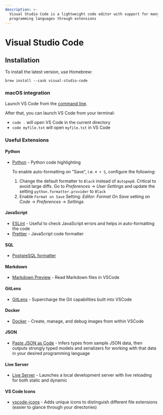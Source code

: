 ```yaml
---
description: >-
  Visual Studio Code is a lightweight code editor with support for many
  programming languages through extensions
---
```


# Visual Studio Code

## Installation

To install the latest version, use Homebrew:

```text
brew install --cask visual-studio-code
```

### macOS integration <a id="macos-integration"></a>

Launch VS Code from the [command line](https://code.visualstudio.com/docs/setup/mac#_launching-from-the-command-line).

After that, you can launch VS Code from your terminal:

* `code .` will open VS Code in the current directory
* `code myfile.txt` will open `myfile.txt` in VS Code

### Useful Extensions <a id="useful-extensions"></a>

#### Python <a id="python"></a>

* [Python](https://marketplace.visualstudio.com/items?itemName=ms-python.python) - Python code highlighting

  To enable auto-formatting on "Save", i.e. `⌘ + S`, configure the following:

  1. Change the default formatter to `Black` instead of `Autopep8`. Critical to avoid large diffs. Go to _Preferences_ -&gt; _User Settings_ and update the setting `python.formatter.provider` to `Black`
  2. Enable `Format on Save` Setting: _Editor: Format On Save_ setting on _Code_ -&gt; _Preferences_ -&gt; _Settings_

#### JavaScript <a id="javascript"></a>

* [ESLint](https://marketplace.visualstudio.com/items?itemName=dbaeumer.vscode-eslint) - Useful to check JavaScript errors and helps in auto-formatting the code
* [Prettier](https://marketplace.visualstudio.com/items?itemName=esbenp.prettier-vscode) - JavaScript code formatter

#### SQL <a id="sql"></a>

* [PostgreSQL formatter](https://marketplace.visualstudio.com/items?itemName=bradymholt.pgformatter)

#### Markdown <a id="markdown"></a>

* [Markdown Preview](https://marketplace.visualstudio.com/items?itemName=shd101wyy.markdown-preview-enhanced) - Read Markdown files in VSCode

#### GitLens <a id="gitlens"></a>

* [GitLens](https://marketplace.visualstudio.com/items?itemName=eamodio.gitlens) - Supercharge the Git capabilities built into VSCode

#### Docker <a id="docker"></a>

* [Docker](https://marketplace.visualstudio.com/items?itemName=ms-azuretools.vscode-docker) - Create, manage, and debug images from within VSCode

#### JSON <a id="json"></a>

* [Paste JSON as Code](https://marketplace.visualstudio.com/items?itemName=quicktype.quicktype) - Infers types from sample JSON data, then outputs strongly typed models and serializers for working with that data in your desired programming language

#### Live Server <a id="live-server"></a>

* [Live Server](https://marketplace.visualstudio.com/items?itemName=ritwickdey.LiveServer) - Launches a local development server with live reloading for both static and dynamic

#### VS Code Icons <a id="vs-code-icons"></a>

* [vscode-icons](https://marketplace.visualstudio.com/items?itemName=vscode-icons-team.vscode-icons) - Adds unique icons to distinguish different file extensions \(easier to glance through your directories\)

